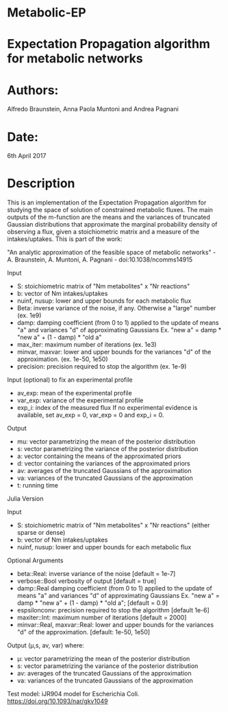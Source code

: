 # Metabolic-EP
Expectation Propagation algorithm for metabolic networks
=======
# Authors: 
Alfredo Braunstein, Anna Paola Muntoni and Andrea Pagnani
# Date:
6th April 2017


# Description
This is an implementation of the Expectation Propagation algorithm for studying the space of solution of constrained metabolic fluxes. 
The main outputs of the m-function are the means and the variances of truncated Gaussian distributions that approximate the marginal probability density of observing a flux, given a stoichiometric matrix and a measure of the intakes/uptakes. This is part of the work:

"An analytic approximation of the feasible space of metabolic networks" - A. Braunstein, A. Muntoni, A. Pagnani - doi:10.1038/ncomms14915

Input
- S: stoichiometric matrix of "Nm metabolites" x "Nr reactions"
- b: vector of Nm intakes/uptakes
- nuinf, nusup: lower and upper bounds for each metabolic flux
- Beta: inverse variance of the noise, if any. Otherwise a "large" number (ex. 1e9)
- damp: damping coefficient (from 0 to 1) applied to the update of means "a" and variances "d" of approximating Gaussians
        Ex. "new a" = damp * "new a" + (1 - damp) * "old a"
- max_iter: maximum number of iterations (ex. 1e3)
- minvar, maxvar: lower and upper bounds for the variances "d" of the approximation. (ex. 1e-50, 1e50)
- precision:  precision required to stop the algorithm (ex. 1e-9)

 
Input (optional) to fix an experimental profile
- av_exp: mean of the experimental profile
- var_exp: variance of the experimental profile
- exp_i: index of the measured flux
If no experimental evidence is available, set av_exp = 0, var_exp = 0 and exp_i = 0.	


Output
- mu: vector parametrizing the mean of the posterior distribution
- s: vector parametrizing the variance of the posterior distribution
- a: vector containing the means of the approximated priors
- d: vector containing the variances of the approximated priors
- av: averages of the truncated Gaussians of the approximation
- va: variances of the truncated Gaussians of the approximation
- t: running time



Julia Version

Input
- S: stoichiometric matrix of "Nm metabolites" x "Nr reactions" (either sparse or dense)
- b: vector of Nm intakes/uptakes
- nuinf, nusup: lower and upper bounds for each metabolic flux

Optional Arguments
- beta::Real: inverse variance of the noise [default = 1e-7]
- verbose::Bool verbosity of output [default = true]
- damp::Real damping coefficient (from 0 to 1) applied to the update of means "a" and variances "d" of approximating Gaussians Ex. "new a" = damp * "new a" + (1 - damp) * "old a"; [default = 0.9]
- espsilonconv:  precision required to stop the algorithm [default 1e-6]
- maxiter::Int: maximum number of iterations [default = 2000]
- minvar::Real, maxvar::Real: lower and upper bounds for the variances "d" of the approximation. [default: 1e-50, 1e50]


Output
(μ,s, av, var) where:

- μ: vector parametrizing the mean of the posterior distribution
- s: vector parametrizing the variance of the posterior distribution
- av: averages of the truncated Gaussians of the approximation
- va: variances of the truncated Gaussians of the approximation


Test model: iJR904 model for Escherichia Coli. https://doi.org/10.1093/nar/gkv1049 
